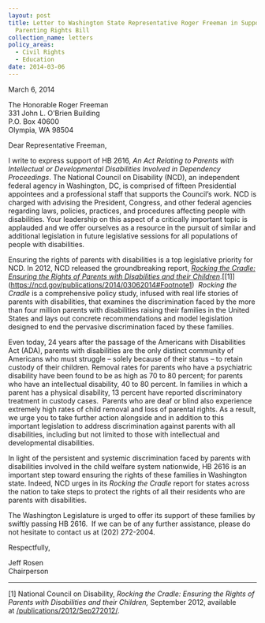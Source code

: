 ```yaml
---
layout: post
title: Letter to Washington State Representative Roger Freeman in Support of
  Parenting Rights Bill
collection_name: letters
policy_areas:
  - Civil Rights
  - Education
date: 2014-03-06
---
```

March 6, 2014

The Honorable Roger Freeman\
331 John L. O'Brien Building\
P.O. Box 40600\
Olympia, WA 98504

Dear Representative Freeman,

I write to express support of HB 2616, *An Act Relating to Parents with Intellectual or Developmental Disabilities Involved in Dependency Proceedings*. The National Council on Disability (NCD), an independent federal agency in Washington, DC, is comprised of fifteen Presidential appointees and a professional staff that supports the Council’s work. NCD is charged with advising the President, Congress, and other federal agencies regarding laws, policies, practices, and procedures affecting people with disabilities. Your leadership on this aspect of a critically important topic is applauded and we offer ourselves as a resource in the pursuit of similar and additional legislation in future legislative sessions for all populations of people with disabilities.

Ensuring the rights of parents with disabilities is a top legislative priority for NCD. In 2012, NCD released the groundbreaking report, *[Rocking the Cradle: Ensuring the Rights of Parents with Disabilities and their Children](https://ncd.gov/publications/2012/Sep272012/)*.[\[1]](https://ncd.gov/publications/2014/03062014#Footnote1)  *Rocking the Cradle* is a comprehensive policy study, infused with real life stories of parents with disabilities, that examines the discrimination faced by the more than four million parents with disabilities raising their families in the United States and lays out concrete recommendations and model legislation designed to end the pervasive discrimination faced by these families.

Even today, 24 years after the passage of the Americans with Disabilities Act (ADA), parents with disabilities are the only distinct community of Americans who must struggle – solely because of their status – to retain custody of their children. Removal rates for parents who have a psychiatric disability have been found to be as high as 70 to 80 percent; for parents who have an intellectual disability, 40 to 80 percent. In families in which a parent has a physical disability, 13 percent have reported discriminatory treatment in custody cases.  Parents who are deaf or blind also experience extremely high rates of child removal and loss of parental rights. As a result, we urge you to take further action alongside and in addition to this important legislation to address discrimination against parents with all disabilities, including but not limited to those with intellectual and developmental disabilities.

In light of the persistent and systemic discrimination faced by parents with disabilities involved in the child welfare system nationwide, HB 2616 is an important step toward ensuring the rights of these families in Washington state. Indeed, NCD urges in its *Rocking the Cradle* report for states across the nation to take steps to protect the rights of all their residents who are parents with disabilities.

The Washington Legislature is urged to offer its support of these families by swiftly passing HB 2616.  If we can be of any further assistance, please do not hesitate to contact us at (202) 272-2004.

Respectfully,

Jeff Rosen\
Chairperson



- - -

[](<>)\[1] National Council on Disability, *Rocking the Cradle: Ensuring the Rights of Parents with Disabilities and their Children,* September 2012, available at [/publications/2012/Sep272012/](https://ncd.gov/publications/2012/Sep272012/).